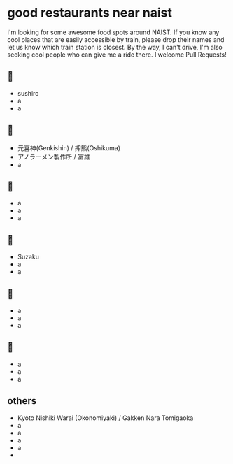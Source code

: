 # good restaurants near naist

I'm looking for some awesome food spots around NAIST. If you know any cool places that are easily accessible by train, please drop their names and let us know which train station is closest. By the way, I can't drive, I'm also seeking cool people who can give me a ride there. I welcome Pull Requests!

## 🍣

- sushiro
- a
- a

## 🍜

- 元喜神(Genkishin) / 押熊(Oshikuma)
- アノラーメン製作所 / 富雄
- a

## 🥩

- a
- a
- a

## 🍻

- Suzaku
- a
- a

## 🍔

- a
- a
- a

## 🍕

- a
- a
- a

## others

- Kyoto Nishiki Warai (Okonomiyaki) / Gakken Nara Tomigaoka 
- a
- a
- a
- a
- 
